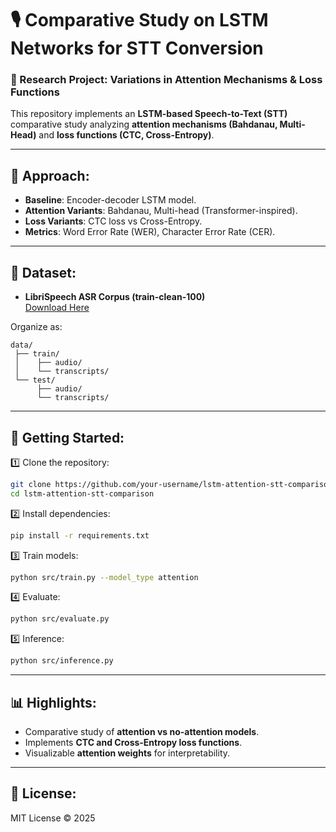 # 🎙️ Comparative Study on LSTM Networks for STT Conversion  
### 🧠 Research Project: Variations in Attention Mechanisms & Loss Functions

This repository implements an **LSTM-based Speech-to-Text (STT)** comparative study analyzing **attention mechanisms (Bahdanau, Multi-Head)** and **loss functions (CTC, Cross-Entropy)**.

---

## 🧠 Approach:
- **Baseline**: Encoder-decoder LSTM model.
- **Attention Variants**: Bahdanau, Multi-head (Transformer-inspired).
- **Loss Variants**: CTC loss vs Cross-Entropy.
- **Metrics**: Word Error Rate (WER), Character Error Rate (CER).

---

## 📂 Dataset:
- **LibriSpeech ASR Corpus (train-clean-100)**  
[Download Here](https://www.openslr.org/12/)

Organize as:
```
data/
 ├── train/
 │    ├── audio/
 │    └── transcripts/
 └── test/
      ├── audio/
      └── transcripts/
```

---

## 🚀 Getting Started:
1️⃣ Clone the repository:
```bash
git clone https://github.com/your-username/lstm-attention-stt-comparison.git
cd lstm-attention-stt-comparison
```

2️⃣ Install dependencies:
```bash
pip install -r requirements.txt
```

3️⃣ Train models:
```bash
python src/train.py --model_type attention
```

4️⃣ Evaluate:
```bash
python src/evaluate.py
```

5️⃣ Inference:
```bash
python src/inference.py
```

---

## 📊 Highlights:
- Comparative study of **attention vs no-attention models**.
- Implements **CTC and Cross-Entropy loss functions**.
- Visualizable **attention weights** for interpretability.

---

## 📜 License:
MIT License © 2025
